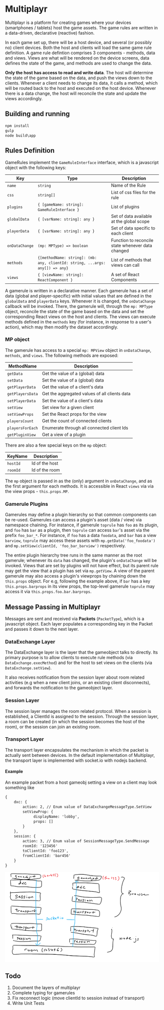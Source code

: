 Multiplayr
==========

Multiplayr is a platform for creating games where your devices (smartphones / tablets) host the game assets. The game rules
are written in a data-driven, declarative (reactive) fashion.

In each game set up, there will be a host device, and several (or possibly no) client devices. Both the host and clients will
load the same game rule definition. A game rule defintion comprises 3 components - methods, data and views. Views are what will
be rendered on the device screens, data defines the state of the game, and methods are used to change the data.

**Only the host has access to read and write data**. The host will determine the state of the game based on the data, and push
the views down to the clients. Whenever a client needs to change its data, it calls a method, which will be routed back to the
host and executed on the host device. Whenever there is a data change, the host will reconcile the state and update the views
accordingly.

Building and running
--------------------

```
npm install
gulp
node build\app
```

Rules Definition
-----------------

GameRules implement the ```GameRuleInterface``` interface, which is a javascript object with the following keys:

| Key | Type | Description |
|-----|------|-------------|
| ```name``` | ```string``` | Name of the Rule |
| ```css``` | ```string[]``` | List of css files for the rule |
| ```plugins``` | ```{ [gameName: string]: GameRuleInterface }``` | List of plugins |
| ```globalData``` | ```{ [varName: string]: any }``` | Set of data available at the global scope |
| ```playerData``` | ```{ [varName: string]: any }``` | Set of data specific to each client |
| ```onDataChange``` | ```(mp: MPType) => boolean``` | Function to reconcile state whenever data changed |
| ```methods``` | ```{[methodName: string]: (mb: any, clientId: string, ...args: any[]) => any}``` | List of methods that views can call |
| ```views``` | ```{ [viewName: string]: ReactComponent }``` | A set of React Components |

A gamerule is written in a declarative manner. Each gamerule has a set of data (global and player-specific) with initial values that are defined in
the ```globalData``` and ```playerData``` keys. Whenever it is changed, the ```onDataChange``` callback will be invoked. There, the gamerule will,
through the ```mp: MPType``` object, reconcile the state of the game based on the data and set the corresponding React views on the host and clients.
The views can execute methods defined in the ```methods``` key (for instance, in response to a user's action), which may then modify the dataset accordingly.

### MP object

The gamerule has access to a special ```mp: MPView``` object in ```onDataChange```, ```methods```, and ```views```. The following methods are exposed:

| MethodName | Description |
|------------|-------------|
| ```getData``` | Get the value of a (global) data |
| ```setData``` | Set the value of a (global) data |
| ```getPlayerData``` | Get the value of a client's data |
| ```getPlayersData``` | Get the aggregated values of all clients data |
| ```setPlayerData``` | Set the value of a client's data |
| ```setView``` | Set view for a given client |
| ```setViewProps``` | Set the React props for the view |
| ```playersCount``` | Get the count of connected clients |
| ```playersForEach``` | Enumerate through all connected client Ids |
| ```getPluginView``` | Get a view of a plugin |

There are also a few special keys on the ```mp``` object:

| KeyName | Description |
|---------|-------------|
| ```hostId``` | Id of the host |
| ```roomId``` | Id of the room |

The ```mp``` object is passed in as the (only) argument in ```onDataChange```, and as the first argument for each methods. It is accessible in React ```views``` via via the view props - ```this.props.MP```.

### Gamerule Plugins

Gamerules may define a plugin hierarchy so that common components can be re-used. Gamerules can access a plugin's asset (data / view) via namespace
chaining. For instance, if gamerule ```toprule``` has ```foo``` as its plugin, and ```foo``` has ```bar``` as a plugin, then ```toprule``` can access ```bar```'s
asset via the prefix ```foo_bar_*```. For instance, if ```foo``` has a data ```foodata```, and ```bar``` has a view ```barview```, ```toprule``` may access these
assets with ```mp.getData('foo_foodata')``` and ```mp.setView(clientId, 'foo_bar_barview')``` respectively.

The entire plugin hierarchy tree runs in the same manner as the root gamerule; whenever its ```data``` has changed, the plugin's ```onDataChange``` will be
invoked. Views that are set by plugins will not have effect, but its parent rule may get the view that a plugin has set via ```mp.getView```. A view of the parent gamerule may also access a plugin's viewprops by chaining down the ```this.props``` object. For e.g, following the example above, if ```bar``` has a key ```this.props.barprops``` in its view props, the top-level gamerule ```toprule``` may access it via ```this.props.foo.bar.barprops```.

Message Passing in Multiplayr
--------------------------------

Messages are sent and received via **Packets** (```PacketType```), which is a javascript object.
Each layer populates a corresponding key in the Packet and passes it down to the next layer.

### DataExchange Layer

The DataExchange layer is the layer that the gameobject talks to directly. Its primary purpose is to allow
clients to execute rule methods (via ```DataExchange.execMethod```) and for the host to set views on the clients
(via ```DataExchange.setView```).

It also receives notification from the session layer about room related activities (e.g when a new client joins, or
an existing client disconnects), and forwards the notification to the gameobject layer.

### Session Layer

The session layer manages the room related protocol. When a session is established, a ClientId is assigned to the session.
Through the session layer, a room can be created (in which the session becomes the host of the room), or the session can
join an existing room.

### Transport Layer

The transport layer encapsulates the mechanism in which the packet is actually sent between devices. In the default
implementation of Multiplayr, the transport layer is implemented with socket.io with nodejs backend.

#### Example

An example packet from a host gameobj setting a view on a client may look something like

```
{
    dxc: {
        action: 2, // Enum value of DataExchangeMessageType.SetView
        setViewProp: {
             displayName: 'lobby',
             props: []
        }
    },
    session: {
        action: 3, // Enum value of SessionMessageType.SendMessage
        roomId: '123456'
        toClientId: 'foo123',
        fromClientId: 'bar456'
    }
}
```

![Packet Example](/images/packet_example.png)

Todo
----

1. Document the layers of multiplayr
2. Complete typing for gamerules
3. Fix reconnect logic (move clientId to session instead of transport)
4. Write Unit Tests
